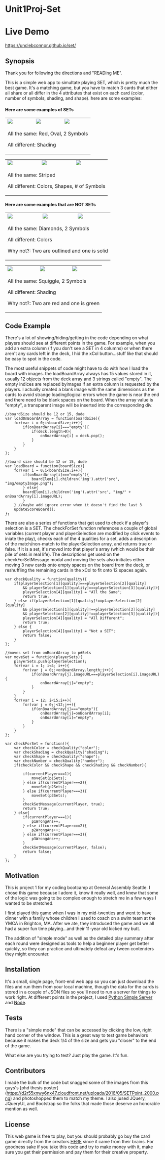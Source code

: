 # Unit1Proj-Set


# Live Demo
https://unclebconnor.github.io/set/

## Synopsis

Thank you for following the directions and "READing ME".  

This is a simple web app to simultate playing SET, which is pretty much the best game.  It's a matching game, but you have to match 3 cards that either all share or all differ in the 4 attributes that exist on each card (color, number of symbols, shading, and shape).  here are some examples:

#### Here are some examples of SETs
<table>
	<tr>
		<td><img src="img/red-oval-solid-2.png"></td>
    <td><img src="img/red-oval-striped-2.png"></td>
    <td><img src="img/red-oval-outlined-2.png"></td>
  </tr>
  <tr>
    <td colspan="3" class="dirTablesText">
			<p>All the same: Red, Oval, 2 Symbols</p>
			<p>All different: Shading</p>
		</td>
	</tr>	
</table>
<table class="dirTables">
	<tr>
		<td><img class="modalImg" src="img/green-squiggle-striped-1.png"></td>
		<td><img class="modalImg" src="img/purple-oval-striped-2.png"></td>
		<td><img class="modalImg" src="img/red-diamond-striped-3.png"></td>
	</tr>
	<tr>
		<td colspan="3" class="dirTablesText">
		  <p>All the same: Striped</p>
			<p>All different: Colors, Shapes, # of Symbols</p>
		</td>
	</tr>	
</table>

#### Here are some examples that are NOT SETs
<table class="dirTables">
	<tr>
		<td><img class="modalImg" src="img/green-diamond-solid-1.png"></td>
		<td><img class="modalImg" src="img/purple-diamond-outlined-1.png"></td>
		<td><img class="modalImg" src="img/red-diamond-outlined-1.png"></td>
	</tr>
	<tr>
		<td colspan="3" class="dirTablesText">
			<p>All the same: Diamonds, 2 Symbols</p>
			<p>All different: Colors</p>
			<p>Why not?: Two are outlined and one is solid</p>
		</td>
	</tr>	
</table>
<table class="dirTables">
	<tr>
		<td><img class="modalImg" src="img/red-squiggle-solid-2.png"></td>
		<td><img class="modalImg" src="img/red-squiggle-striped-2.png"></td>
		<td><img class="modalImg" src="img/green-squiggle-outlined-2.png"></td>
	</tr>
	<tr>
		<td colspan="3" class="dirTablesText">
			<p>All the same: Squiggle, 2 Symbols</p>
			<p>All different: Shading</p>
			<p>Why not?: Two are red and one is green</p>
		</td>
	</tr>	
</table>

## Code Example

There's a lot of showing/hiding/getting in the code depending on what players should see at different points in the game.  For example, when you add an extra column (if you don't see a SET in 4 columns) or when there aren't any cards left in the deck, I hid the xCol button...stuff like that should be easy to spot in the code. 

The most useful snippets of code might have to do with how I load the board with images.  the loadBoardArray always has 15 values stored in it, usually 12 objects from the deck array and 3 strings called "empty".  The empty indices are replaced byimages if an extra column is requested by the players.  I actually created a blank image with the same dimensions as the cards to avoid strange loading/logical errors when the game is near the end and there need to be blank spaces on the board.  When the array value is "empty", a transparent image will be inserted into the corresponding div.

```
//boardSize should be 12 or 15, dude
var loadOnBoardArray = function(boardSize){
	for(var i = 0;i<boardSize;i++){	
		if(onBoardArray[i]==="empty"){
			if(deck.length>0){
				onBoardArray[i] = deck.pop();
			} 
		}
	} 
}; 

//board size should be 12 or 15, dude
var loadBoard = function(boardSize){
	for(var i = 0;i<boardSize;i++){
		if(onBoardArray[i]==="empty"){
			boardElem[i].children('img').attr('src', "img/emptyImage.png");
		} else{
		boardElem[i].children('img').attr('src', "img/" + onBoardArray[i].imageURL);
		}
	} //maybe add ignore error when it doesn't find the last 3
	updateScoreBoard();
};
```

There are also a series of functions that get used to check if a player's selection is a SET.  The checkForSet function references a couple of global variables (current player and playerSelection are modified by click events to iniate the play), checks each of the 4 qualities for a set, adds a description of the match/non-match to the playerSelection array, and returns true or false.  If it is a set, it's moved into that player's array (which would be their pile of sets in real life).  The descriptions get used on the checkForSetMessage modal and moving the sets also initiates either moving 3 new cards onto empty spaces on the board from the deck, or reshuffling the remaining cards in the xCol to fit onto 12 spaces again.  

```
var checkQuality = function(quality){
	if(playerSelection[1][quality]===playerSelection[2][quality] 
		&& playerSelection[1][quality]===playerSelection[3][quality]){
		playerSelection[4][quality] = "All the Same";
		return true;
	} else if(playerSelection[1][quality]!==playerSelection[2][quality] 
		&& playerSelection[1][quality]!==playerSelection[3][quality]
		&& playerSelection[2][quality]!==playerSelection[3][quality]){
		playerSelection[4][quality] = "All Different";
		return true;
	} else {
		playerSelection[4][quality] = "Not a SET";
		return false;
	}
}; 

//moves set from onBoardArray to p#Sets
var moveSet = function(playerSets){
	playerSets.push(playerSelection);
	for(var i = 1; i<4; i++){
		for(var j = 0;j<onBoardArray.length;j++){
			if(onBoardArray[j].imageURL===playerSelection[i].imageURL){
				onBoardArray[j]="empty";
			}
		}
	} 
	for(var i = 12; i<15;i++){
		for(var j = 0;j<12;j++){
			if(onBoardArray[j]==="empty"){
				onBoardArray[j]=onBoardArray[i];
				onBoardArray[i]="empty";
			}
		}		
	}
};

var checkForSet = function(){
	var checkColor = checkQuality("color");
	var checkShading = checkQuality("shading");
	var checkShape = checkQuality("shape");
	var checkNumber = checkQuality("number");
	if(checkColor && checkShape && checkShading && checkNumber){	

		if(currentPlayer===1){
			moveSet(p1Sets);
		} else if(currentPlayer===2){
			moveSet(p2Sets);
		} else if(currentPlayer===3){
			moveSet(p3Sets);
		}
		checkSetMessage(currentPlayer, true);
		return true;
	} else{
		if(currentPlayer===1){
			p1WrongAns++;
		} else if(currentPlayer===2){
			p2WrongAns++;
		} else if(currentPlayer===3){
			p3WrongAns++;
		}		
		checkSetMessage(currentPlayer, false);
		return false;	
	}
};
```

## Motivation

This is project 1 for my coding bootcamp at General Assembly Seattle.  I chose this game because I adore it, know it really well, and knew that some of the logic was going to be complex enough to stretch me in a few ways I wanted to be stretched.  

I first played this game when I was in my mid-twenties and went to have dinner with a family whose children I used to coach on a swim team at the YMCA in Brighton, MA.  After we ate, they introduced the game and we all had a super fun time playing...and their 11-year old kicked my butt.  

The addition of "simple mode" as well as the detailed play summary after each round were designed as tools to help a beginner player get better quickly, so they can practice and ultimately defeat any tween contenders they might encounter.

## Installation

It's a small, single page, front-end web app so you can just download the files and run them from your local machine, though the data for the cards is stored in a couple of JSON files so you'll need to run a server for things to work right.  At different points in the project, I used [Python Simple Server](http://www.pythonforbeginners.com/modules-in-python/how-to-use-simplehttpserver/) and [Node](https://nodejs.org/en/).

## Tests

There is a "simple mode" that can be accessed by clicking the low, right hand corner of the window.  This is a great way to test game behaviors because it makes the deck 1/4 of the size and gets you "closer" to the end of the game.  

What else are you trying to test?  Just play the game.  It's fun.

## Contributors

I made the bulk of the code but snagged some of the images from this guys's [phd thesis poster] (https://d2r55xnwy6nx47.cloudfront.net/uploads/2016/05/SETPoint_2000.png) and photoshopped them to match my theme.  I also jused JQuery, JQueryUI, and Bootstrap so the folks that made those deserve an honorable mention as well.

## License

This web game is free to play, but you should probably go buy the card game directly from the creators [HERE](https://www.setgame.com/set) since it came from their brains.  For goodness sake if you take this code and try to make money with it, make sure you get their permission and pay them for their creative property.
